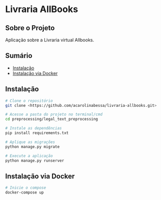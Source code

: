 # Livraria AllBooks

## Sobre o Projeto
Aplicação sobre a Livraria virtual Allbooks.

## Sumário
   * [Instalação](#instalacao)
   * [Instalação via Docker](#docker)

## Instalação
```bash
# Clone o repositório
git clone <https://github.com/acarolinabessa/livraria-allbooks.git>

# Acesse a pasta do projeto no terminal/cmd
cd preprocessing/legal_text_preprocessing

# Instale as dependências
pip install requirements.txt

# Aplique as migrações
python manage.py migrate

# Execute a aplicação
python manage.py runserver
```

## Instalação via Docker
```bash
# Inicie o compose
docker-compose up
```
